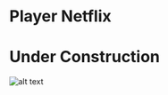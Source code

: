# Player Netflix
# Under Construction
![alt text](https://github.com/josuex220/netflix_player/tree/player/demo/img/ImageView.png?raw=true)
